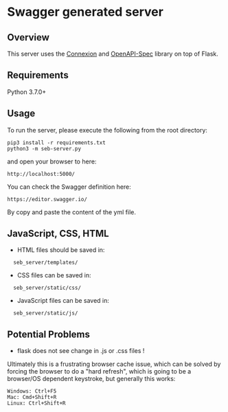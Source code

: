 # Swagger generated server

## Overview
This server uses the [Connexion](https://github.com/zalando/connexion) and [OpenAPI-Spec](https://github.com/swagger-api/swagger-core/wiki) library on top of Flask.

## Requirements
Python 3.7.0+

## Usage
To run the server, please execute the following from the root directory:

```
pip3 install -r requirements.txt
python3 -m seb-server.py
```

and open your browser to here:

```
http://localhost:5000/
```

You can check the Swagger definition here:

```
https://editor.swagger.io/
```
By copy and paste the content of the yml file.

## JavaScript, CSS, HTML

- HTML files should be saved in: 
```
  seb_server/templates/
```
- CSS files can be saved in: 
```
  seb_server/static/css/
```
- JavaScript files can be saved in: 
```
  seb_server/static/js/
```

## Potential Problems

- flask does not see change in .js or .css files !

Ultimately this is a frustrating browser cache issue, which can be solved by forcing the browser to do a "hard refresh", which is going to be a browser/OS dependent keystroke, but generally this works:
```
Windows: Ctrl+F5
Mac: Cmd+Shift+R
Linux: Ctrl+Shift+R
```